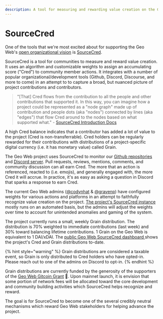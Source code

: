 ```yaml
---
description: A tool for measuring and rewarding value creation on the Geo Web project.
---
```


# SourceCred

One of the tools that we're most excited about for supporting the Geo Web's [open organizational vision](open-org-vision.md) is [SourceCred](https://sourcecred.io/). 

SourceCred is a tool for communities to measure and reward value creation. It uses an algorithm and customizable weights to assign an accumulating score \("Cred"\) to community member actions. It integrates with a number of popular organizational/development tools \(Github, Discord, Discourse, and more to come\) in an attempt to to capture a broad, but nuanced picture of project contributions and contributors. 

> "\[That\] Cred flows from the contribution to all the people and other contributions that supported it. In this way, you can imagine how a project could be represented as a "node graph" made up of contribution and people dots \(aka "nodes"\) connected by lines \(aka "edges"\) that flow Cred around to the nodes based on what supported what." - [SourceCred Introduction Docs](https://sourcecred.io/docs)

A high Cred balance indicates that a contributor has added a lot of value to the project \(Cred is non-transferrable\). Cred holders can be regularly rewarded for their contributions with distributions of a project-specific digital currency \(i.e. it has monetary value\) called Grain.

The Geo Web project uses SourceCred to monitor our [Github repositories](https://github.com/Geo-Web-Project) and [Discord server](https://discord.com/invite/reXgPru7ck). Pull requests, reviews, mentions, comments, and community discussion can all earn Cred. The more that an action is referenced, reacted to \(i.e. emojis\), and generally engaged with, the more Cred it will accrue. In practice, it's as easy as asking a question in Discord that sparks a response to earn Cred.

The current Geo Web admins \([@codynhat](https://github.com/codynhat) & [@gravenp](https://github.com/gravenp)\) have configured weights for various actions and platforms in an attempt to faithfully recognize value creation on the project. [The project's SourceCred instance](https://github.com/Geo-Web-Project/sourcecred-instance) mostly runs on an automated basis, but the admins will adjust the weights over time to account for unintended anomalies and gaming of the system.

The project currently runs a small, weekly Grain distribution. The distribution is 70% weighted to immediate contributions \(last week\) and 30% toward balancing lifetime contributions. 1 Grain on the Geo Web is equivalent to 1 DAI/xDAI. The [public Geo Web SourceCred dashboard ](https://geo-web-project.github.io/sourcecred-instance/#/explorer)shows the project's Cred and Grain distributions to-date.

{% hint style="warning" %}
Grain distributions are considered a taxable event, so Grain is only distributed to Cred holders who have opted-in. Please reach out to one of the admins on Discord to opt-in.
{% endhint %}

Grain distributions are currently funded by the generosity of the supporters of the [Geo Web Gitcoin Grant](https://gitcoin.co/grants/1403/the-geo-web) 🙏. Upon mainnet launch, it is envision that some portion of network fees will be allocated toward the core development and community building activities which SourceCred helps recognize and reward.

The goal is for SourceCred to become one of the several credibly neutral mechanisms which reward Geo Web stakeholders for helping advance the project. 

